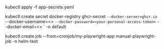 kubectl apply -f app-secrets.yaml 

kubectl create secret docker-registry ghcr-secret `
  --docker-server=ghcr.io `
  --docker-username=<> `
  --docker-password=<your-personal-access-token> `
  --docker-email=<> `
  -n default

kubectl create job --from=cronjob/my-playwright-app manual-playwright-job -n helm-test
